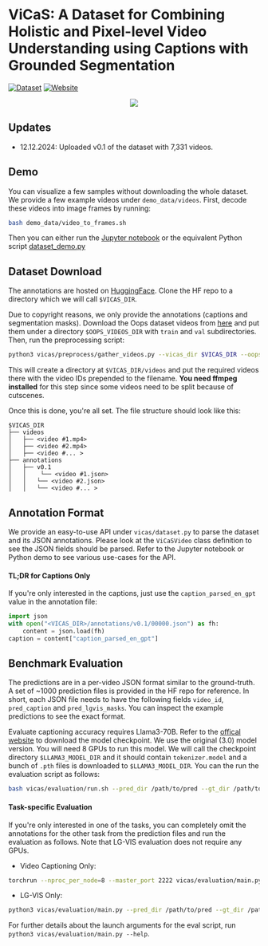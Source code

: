 # ViCaS: A Dataset for Combining Holistic and Pixel-level Video Understanding using Captions with Grounded Segmentation

[![Dataset](https://img.shields.io/badge/Dataset-Access-<COLOR>)](https://huggingface.co/datasets/Ali2500/ViCaS)
[![Website](https://img.shields.io/badge/Project-Website-87CEEB)]([https://xdeng7.github.io/coconut.github.io/](https://ali2500.github.io/vicas-project/))

<p align="center" width="100%">
    <img src="https://github.com/Ali2500/ViCaS/blob/main/assets/teaser.gif">
</p>

## Updates

- 12.12.2024: Uploaded v0.1 of the dataset with 7,331 videos.

## Demo

You can visualize a few samples without downloading the whole dataset. We provide a few example videos under `demo_data/videos`. First, decode these videos into image frames by running:

```bash
bash demo_data/video_to_frames.sh
```

Then you can either run the [Jupyter notebook](https://github.com/Ali2500/ViCaS/blob/main/dataset_demo.ipynb) or the equivalent Python script [dataset_demo.py](https://github.com/Ali2500/ViCaS/blob/main/dataset_demo.py)

## Dataset Download

The annotations are hosted on [HuggingFace](https://huggingface.co/datasets/Ali2500/ViCaS). Clone the HF repo to a directory which we will call `$VICAS_DIR`.

Due to copyright reasons, we only provide the annotations (captions and segmentation masks). Download the Oops dataset videos from [here](https://omnomnom.vision.rwth-aachen.de/data/PointVOS/videos/Oops/) and put them under a directory `$OOPS_VIDEOS_DIR` with `train` and `val` subdirectories. Then, run the preprocessing script:

```bash
python3 vicas/preprocess/gather_videos.py --vicas_dir $VICAS_DIR --oops_dir $OOPS_VIDEOS_DIR
```

This will create a directory at `$VICAS_DIR/videos` and put the required videos there with the video IDs prepended to the filename. **You need ffmpeg installed** for this step since some videos need to be split because of cutscenes.

Once this is done, you're all set. The file structure should look like this:

```
$VICAS_DIR
├── videos                      
│   ├── <video #1.mp4>
│   ├── <video #2.mp4>
│   ├── <video #... >
├── annotations               
│   ├── v0.1
│   │    └── <video #1.json>
│   │   └── <video #2.json>
│   │   └── <video #... >
```

## Annotation Format

We provide an easy-to-use API under `vicas/dataset.py` to parse the dataset and its JSON annotations. Please look at the `ViCaSVideo` class definition to see the JSON fields should be parsed. Refer to the Jupyter notebook or Python demo to see various use-cases for the API.

#### TL;DR for Captions Only

If you're only interested in the captions, just use the `caption_parsed_en_gpt` value in the annotation file:

```python
import json
with open("<VICAS_DIR>/annotations/v0.1/00000.json") as fh:
    content = json.load(fh)
caption = content["caption_parsed_en_gpt"]
```

## Benchmark Evaluation

The predictions are in a per-video JSON format similar to the ground-truth. A set of ~1000 prediction files is provided in the HF repo for reference. In short, each JSON file needs to have the following fields `video_id`, `pred_caption` and `pred_lgvis_masks`. You can inspect the example predictions to see the exact format.

Evaluate captioning accuracy requires Llama3-70B. Refer to the [offical website](https://www.llama.com/llama-downloads/) to download the model checkpoint. We use the original (3.0) model version. You will need 8 GPUs to run this model. We will call the checkpoint directory `$LLAMA3_MODEL_DIR` and it should contain `tokenizer.model` and a bunch of `.pth` files is downloaded to `$LLAMA3_MODEL_DIR`. You can the run the evaluation script as follows:

```bash
bash vicas/evaluation/run.sh --pred_dir /path/to/pred --gt_dir /path/to/gt --llama_ckpt_dir $LLAMA3_MODEL_DIR --split {val,test}
```

#### Task-specific Evaluation

If you're only interested in one of the tasks, you can completely omit the annotations for the other task from the prediction files and run the evaluation as follows. Note that LG-VIS evaluation does not require any GPUs.

- Video Captioning Only:

```bash
torchrun --nproc_per_node=8 --master_port 2222 vicas/evaluation/main.py --pred_dir /path/to/pred --gt_dir /path/to/gt --llama_ckpt_dir $LLAMA3_MODEL_DIR --split {val,test} --skip_masks
```

- LG-VIS Only:

```bash
python3 vicas/evaluation/main.py --pred_dir /path/to/pred --gt_dir /path/to/gt --split {val,test} --skip_captions
```

For further details about the launch arguments for the eval script, run `python3 vicas/evaluation/main.py --help`.
